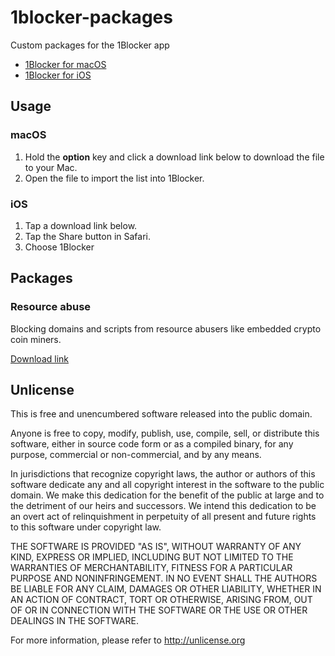 # 1blocker-packages
Custom packages for the 1Blocker app

* [1Blocker for macOS](https://itunes.apple.com/app/id1107421413)
* [1Blocker for iOS](https://itunes.apple.com/app/id1025729002)

## Usage

### macOS

1. Hold the **option** key and click a download link below to download the file to your Mac.
2. Open the file to import the list into 1Blocker.

### iOS

1. Tap a download link below.
2. Tap the Share button in Safari.
3. Choose 1Blocker

## Packages

### Resource abuse

Blocking domains and scripts from resource abusers like embedded crypto coin miners.

[Download link](https://github.com/fvdm/1blocker-packages/raw/master/Resource%20abuse.1blockpkg)

## Unlicense

This is free and unencumbered software released into the public domain.

Anyone is free to copy, modify, publish, use, compile, sell, or
distribute this software, either in source code form or as a compiled
binary, for any purpose, commercial or non-commercial, and by any
means.

In jurisdictions that recognize copyright laws, the author or authors
of this software dedicate any and all copyright interest in the
software to the public domain. We make this dedication for the benefit
of the public at large and to the detriment of our heirs and
successors. We intend this dedication to be an overt act of
relinquishment in perpetuity of all present and future rights to this
software under copyright law.

THE SOFTWARE IS PROVIDED "AS IS", WITHOUT WARRANTY OF ANY KIND,
EXPRESS OR IMPLIED, INCLUDING BUT NOT LIMITED TO THE WARRANTIES OF
MERCHANTABILITY, FITNESS FOR A PARTICULAR PURPOSE AND NONINFRINGEMENT.
IN NO EVENT SHALL THE AUTHORS BE LIABLE FOR ANY CLAIM, DAMAGES OR
OTHER LIABILITY, WHETHER IN AN ACTION OF CONTRACT, TORT OR OTHERWISE,
ARISING FROM, OUT OF OR IN CONNECTION WITH THE SOFTWARE OR THE USE OR
OTHER DEALINGS IN THE SOFTWARE.

For more information, please refer to <http://unlicense.org>
